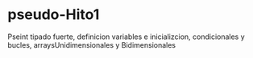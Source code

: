 # pseudo-Hito1
Pseint tipado fuerte, definicion variables e inicializcion, condicionales y bucles, arraysUnidimensionales y Bidimensionales

